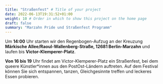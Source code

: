```yaml
---
title: "Straßenfest" # Title of your project
date: 2022-06-13T19:31:52+01:00
weight: 10 # Order in which to show this project on the home page
draft: false
summary: "Marzahn Pride und Straßenfest Programm"
---
```


Um **14:00** Uhr starten wir den Regenbogen-Aufzug an der Kreuzung **Märkische Allee/Raoul-Wallenberg-Straße, 12681 Berlin-Marzahn** und laufen bis **Victor-Klemperer-Platz**.

**Von 16 bis 19** Uhr findet am Victor-Klemperer-Platz ein Straßenfest, bei dem queere Künstler\*innen aus den PostOst-Ländern auftreten. Auf dem Festival können Sie sich entspannen, tanzen, Gleichgesinnte treffen und leckeres Essen probieren.





